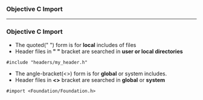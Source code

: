 ### Objective C Import

---------------------------------------------------

### Objective C Import

* The quoted(" ") form is for **local** includes of files
* Header files in **" "** bracket are searched in **user or local directories**

```objc
#include "headers/my_header.h"
```

* The angle-bracket(<>) form is for **global** or system includes.
* Header files in **<>** bracket are searched in **global** or **system**

```objc
#import <Foundation/Foundation.h>
```
